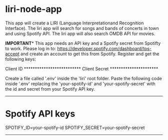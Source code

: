 # liri-node-app

This app will create a LIRI (Language Interpretationand Recognition Interface).  The liri app will search for songs and bands of concerts in town and using Spotify API.   The liri app will also search OMDB API for movies.

****IMPORTANT*****
This app needs an API key and a Spotify secret from Spotifty to work. Please log in to:
https://developer.spotify.com/dashboard/tos-accept and create an account to get this from Spotify.
Register and get the following keys:

Client ID **************************
Client Secret **********************

Create a file called '.env' inside the 'liri' root folder.  Paste the following code inside '.env' replacing the 'your-spotify-id' and 'your-spotify-secret' with the id and secret from your Spotify API key.

*********
# Spotify API keys

SPOTIFY_ID=your-spotify-id
SPOTIFY_SECRET=your-spotify-secret
**********


